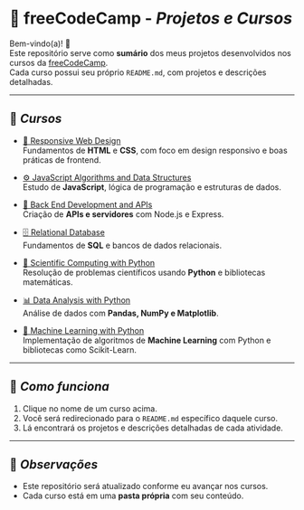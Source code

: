 # 📘 freeCodeCamp - *Projetos e Cursos*

Bem-vindo(a)! 👋  
Este repositório serve como **sumário** dos meus projetos desenvolvidos nos cursos da [freeCodeCamp](https://www.freecodecamp.org/).  
Cada curso possui seu próprio `README.md`, com projetos e descrições detalhadas.

---

## 📂 *Cursos*

- [🎨 Responsive Web Design](./ResponsiveWebDesign/README.md)  
  Fundamentos de **HTML** e **CSS**, com foco em design responsivo e boas práticas de frontend.

- [⚙️ JavaScript Algorithms and Data Structures](./JavaScript-Algorithms-Data-Structures/README.md)  
  Estudo de **JavaScript**, lógica de programação e estruturas de dados.

- [💾 Back End Development and APIs](./Back-End-APIs/README.md)  
  Criação de **APIs e servidores** com Node.js e Express.

- [🗄️ Relational Database](./Relational-Database/README.md)  
  Fundamentos de **SQL** e bancos de dados relacionais.

- [🐍 Scientific Computing with Python](./Scientific-Computing-Python/README.md)  
  Resolução de problemas científicos usando **Python** e bibliotecas matemáticas.

- [📊 Data Analysis with Python](./Data-Analysis-Python/README.md)  
  Análise de dados com **Pandas, NumPy e Matplotlib**.

- [🤖 Machine Learning with Python](./Machine-Learning-Python/README.md)  
  Implementação de algoritmos de **Machine Learning** com Python e bibliotecas como Scikit-Learn.

---

## 🚀 *Como funciona*
1. Clique no nome de um curso acima.  
2. Você será redirecionado para o `README.md` específico daquele curso.  
3. Lá encontrará os projetos e descrições detalhadas de cada atividade.  

---

## 📌 *Observações*
- Este repositório será atualizado conforme eu avançar nos cursos.  
- Cada curso está em uma **pasta própria** com seu conteúdo.

